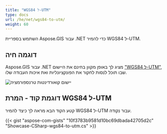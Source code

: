 ```yaml
---
title: "WGS84 ל-UTM"
type: docs
url: /he/net/wgs84-to-utm/
weight: 60
---
```


השתמש בספריית Aspose.GIS עבור .NET כדי להמיר WGS84 ל-UTM.

## **דוגמה חיה**

Aspose.GIS עבור .NET מציג לך באופן מקוון בחינם את היישום ["WGS84 ל-UTM"](https://products.aspose.app/gis/transformation/wgs84-to-utm), שבו תוכל לנסות לחקור את הפונקציונליות ואת איכות העבודה שלו.

![יישום קואורדינטות טרנספורמציה](transform-coordinates.png)

## **דוגמת קוד - המרת WGS84 ל-UTM**

קטע הקוד הבא מראה לך כיצד להמיר WGS84 ל-UTM עבור נקודה.

{{< gist "aspose-com-gists" "10f3783b9581d10bc69dbada42705d2c" "Showcase-CSharp-wgs84-to-utm.cs" >}}
